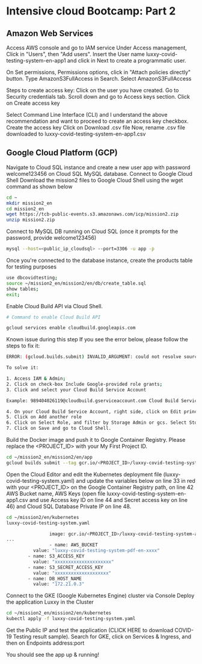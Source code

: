 # Intensive cloud Bootcamp: Part 2

## Amazon Web Services
Access AWS console and go to IAM service
Under Access management, Click in "Users", then "Add users". Insert the User name luxxy-covid-testing-system-en-app1 and click in Next to create a programmatic user.

On Set permissions, Permissions options, click in "Attach policies directly" button.
Type AmazonS3FullAccess in Search.
Select AmazonS3FullAccess

Steps to create access key:
Click on the user you have created.
Go to Security credentials tab.
Scroll down and go to Access keys section.
Click on Create access key

Select Command Line Interface (CLI) and I understand the above recommendation and want to proceed to create an access key checkbox.
Create the access key
Click on Download .csv file
Now, rename .csv file downloaded to luxxy-covid-testing-system-en-app1.csv

## Google Cloud Platform (GCP)
Navigate to Cloud SQL instance and create a new user app with password welcome123456 on Cloud SQL MySQL database.
Connect to Google Cloud Shell
Download the mission2 files to Google Cloud Shell using the wget command as shown below

```sh
cd ~
mkdir mission2_en
cd mission2_en
wget https://tcb-public-events.s3.amazonaws.com/icp/mission2.zip
unzip mission2.zip
```

Connect to MySQL DB running on Cloud SQL (once it prompts for the password, provide welcome123456)

```sh
mysql --host=<public_ip_cloudsql> --port=3306 -u app -p
```

Once you're connected to the database instance, create the products table for testing purposes
```sh
use dbcovidtesting;
source ~/mission2_en/mission2/en/db/create_table.sql
show tables;
exit;
```

Enable Cloud Build API via Cloud Shell.
```sh
# Command to enable Cloud Build API

gcloud services enable cloudbuild.googleapis.com
```

Known issue during this step
If you see the error below, please follow the steps to fix it:
```sh
ERROR: (gcloud.builds.submit) INVALID_ARGUMENT: could not resolve source: googleapi: Error 403: 989404026119@cloudbuild.gserviceaccount.com does not have storage.objects.get access to the Google Cloud Storage object., forbidden

To solve it:

1. Access IAM & Admin;
2. Click on check-box Include Google-provided role grants;
3. Click and select your Cloud Build Service Account

Example: 989404026119@cloudbuild.gserviceaccount.com Cloud Build Service Account

4. On your Cloud Build Service Account, right side, click on Edit principal
5. Click on Add another role
6. Click on Select Role, and filter by Storage Admin or gcs. Select Storage Admin (Full control of GCS resources).
7. Click on Save and go to Cloud Shell.
```
Build the Docker image and push it to Google Container Registry. Please replace the <PROJECT_ID> with your My First Project ID. 

```sh
cd ~/mission2_en/mission2/en/app
gcloud builds submit --tag gcr.io/<PROJECT_ID>/luxxy-covid-testing-system-app-en
```
Open the Cloud Editor and edit the Kubernetes deployment file (luxxy-covid-testing-system.yaml) and update the variables below on line 33 in red with your <PROJECT_ID> on the Google Container Registry path, on line 42 AWS Bucket name, AWS Keys (open file luxxy-covid-testing-system-en-app1.csv and use Access key ID on line 44 and Secret access key on line 46)  and Cloud SQL Database Private IP on line 48.

```sh
cd ~/mission2/en/kubernetes
luxxy-covid-testing-system.yaml

				image: gcr.io/<PROJECT_ID>/luxxy-covid-testing-system-app-en:latest
...
				- name: AWS_BUCKET
          value: "luxxy-covid-testing-system-pdf-en-xxxx"
        - name: S3_ACCESS_KEY
          value: "xxxxxxxxxxxxxxxxxxxxx"
        - name: S3_SECRET_ACCESS_KEY
          value: "xxxxxxxxxxxxxxxxxxxx"
        - name: DB_HOST_NAME
          value: "172.21.0.3"
```
Connect to the GKE (Google Kubernetes Engine) cluster via Console
Deploy the application Luxxy in the Cluster

```sh
cd ~/mission2_en/mission2/en/kubernetes
kubectl apply -f luxxy-covid-testing-system.yaml
```

Get the Public IP and test the application (CLICK HERE to download COVID-19 Testing result sample). Search for GKE, click on Services & Ingress, and then on Endpoints address:port

You should see the app up & running!

